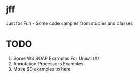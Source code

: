 jff
===

Just for Fun - Some code samples from studies and classes

TODO
====
1. Some WS SOAP Examples For Unisal (X)
2. Annotation Processors Examples
3. Move SO examples to here

